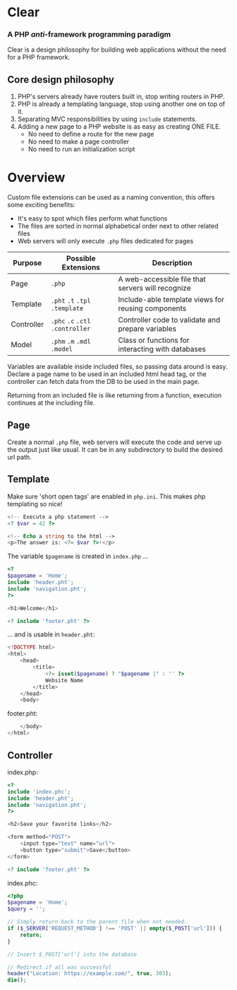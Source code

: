# Clear

### A PHP *anti*-framework programming paradigm

Clear is a design philosophy for building web applications without the need for a PHP framework.

## Core design philosophy

1. PHP's servers already have routers built in, stop writing routers in PHP.
2. PHP is already a templating language, stop using another one on top of it.
3. Separating MVC responsibilities by using `include` statements.
4. Adding a new page to a PHP website is as easy as creating ONE FILE.
	* No need to define a route for the new page
	* No need to make a page controller
	* No need to run an initialization script

# Overview

Custom file extensions can be used as a naming convention, this offers some exciting benefits:
 * It's easy to spot which files perform what functions
 * The files are sorted in normal alphabetical order next to other related files
 * Web servers will only execute `.php` files dedicated for pages

Purpose    | Possible Extensions | Description
-----------|---------------------|------------
Page       |`.php`               | A web-accessible file that servers will recognize
Template   |`.pht` `.t` `.tpl` `.template`| Include-able template views for reusing components
Controller |`.phc` `.c` `.ctl` `.controller`| Controller code to validate and prepare variables
Model      |`.phm` `.m` `.mdl` `.model` | Class or functions for interacting with databases

Variables are available inside included files, so passing data around is easy. Declare a page name to be used in an included html head tag, or the controller can fetch data from the DB to be used in the main page.

Returning from an included file is like returning from a function, execution continues at the including file.

## Page

Create a normal `.php` file, web servers will execute the code and serve up the output just like usual. It can be in any subdirectory to build the desired url path.

## Template

Make sure 'short open tags' are enabled in `php.ini`. This makes php templating so nice!

```php
<!-- Execute a php statement -->
<? $var = 42 ?>

<!-- Echo a string to the html -->
<p>The answer is: <?= $var ?>!</p>
```

The variable `$pagename` is created in `index.php` ...

```php
<?
$pagename = 'Home';
include 'header.pht';
include 'navigation.pht';
?>

<h1>Welcome</h1>

<? include 'footer.pht' ?>
```

... and is usable in `header.pht`:

```php
<!DOCTYPE html>
<html>
    <head>
        <title>
            <?= isset($pagename) ? "$pagename |" : '' ?>
            Website Name
        </title>
    </head>
    <body>
```

footer.pht:
```php
    </body>
</html>
```

## Controller

index.php:
```php
<?
include 'index.phc';
include 'header.pht';
include 'navigation.pht';
?>

<h2>Save your favorite links</h2>

<form method="POST">
    <input type="text" name="url">
    <button type="submit">Save</button>
</form>

<? include 'footer.pht' ?>
```

index.phc:
```php
<?php
$pagename = 'Home';
$query = '';

// Simply return back to the parent file when not needed.
if ($_SERVER['REQUEST_METHOD'] !== 'POST' || empty($_POST['url'])) {
    return;
}

// Insert $_POST['url'] into the database

// Redirect if all was successful
header("Location: https://example.com/", true, 303);
die();
```
